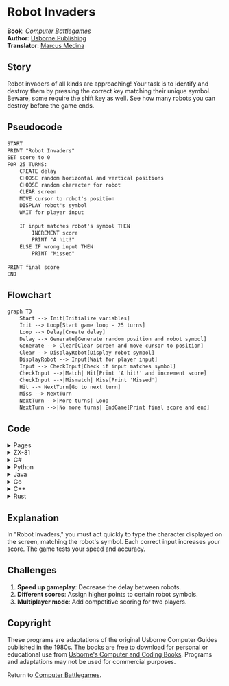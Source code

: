 # Robot Invaders

**Book**: _[Computer Battlegames](https://drive.google.com/file/d/0Bxv0SsvibDMTVUExUjFhTURCSU0/view?usp=sharing&resourcekey=0-v2liG0G60g8b7DXjJtDBXg)_  
**Author**:  [Usborne Publishing](https://usborne.com/)    
**Translator**: [Marcus Medina](https://github.com/marcusjobb/UsborneBooks)

## Story

Robot invaders of all kinds are approaching! Your task is to identify and destroy them by pressing the correct key matching their unique symbol. Beware, some require the shift key as well. See how many robots you can destroy before the game ends.

## Pseudocode

```plaintext
START
PRINT "Robot Invaders"
SET score to 0
FOR 25 TURNS:
    CREATE delay
    CHOOSE random horizontal and vertical positions
    CHOOSE random character for robot
    CLEAR screen
    MOVE cursor to robot's position
    DISPLAY robot's symbol
    WAIT for player input

    IF input matches robot's symbol THEN
        INCREMENT score
        PRINT "A hit!"
    ELSE IF wrong input THEN
        PRINT "Missed"

PRINT final score
END
```

## Flowchart

```mermaid
graph TD
    Start --> Init[Initialize variables]
    Init --> Loop[Start game loop - 25 turns]
    Loop --> Delay[Create delay]
    Delay --> Generate[Generate random position and robot symbol]
    Generate --> Clear[Clear screen and move cursor to position]
    Clear --> DisplayRobot[Display robot symbol]
    DisplayRobot --> Input[Wait for player input]
    Input --> CheckInput[Check if input matches symbol]
    CheckInput -->|Match| Hit[Print 'A hit!' and increment score]
    CheckInput -->|Mismatch| Miss[Print 'Missed']
    Hit --> NextTurn[Go to next turn]
    Miss --> NextTurn
    NextTurn -->|More turns| Loop
    NextTurn -->|No more turns| EndGame[Print final score and end]
```

## Code

<details>
<summary>Pages</summary>

![Page 1](./img/Usborne-Computer_Battlegames14.png)
![Page 2](./img/Usborne-Computer_Battlegames15.png)

</details>

<details>
<summary>ZX-81</summary>

```basic
10 PRINT "ROBOT INVADERS"
20 LET H=0
30 FOR T=1 TO 25
40 FOR I=1 TO INT(RND*30+20)
50 NEXT I
60 LET A=INT(RND*20)
70 LET D=INT(RND*15)
80 LET P$=CHR$(INT(RND*53+11))
90 CLS
100 FOR J=0 TO D
110 PRINT
120 NEXT J
130 PRINT TAB(A);P$
140 FOR I=1 TO 15
150 LET R$=INKEY$
160 IF R$=P$ THEN GOTO 210
170 IF R$<>"" THEN GOTO 190
180 NEXT I
190 PRINT "MISSED"
200 GOTO 230
210 PRINT "A HIT"
220 LET H=H+1
230 NEXT T
240 CLS
250 PRINT "YOU SCORED ";H;" /25"
260 STOP
```

</details>

<details>
<summary>C#</summary>

```csharp
using System;

class RobotInvaders
{
    static void Main()
    {
        Console.WriteLine("Robot Invaders");
        Random random = new Random();
        int score = 0;

        for (int turn = 0; turn < 25; turn++)
        {
            System.Threading.Thread.Sleep(random.Next(200, 500));
            int x = random.Next(0, 20);
            int y = random.Next(0, 15);
            char robotSymbol = (char)(random.Next(33, 87));

            Console.Clear();
            for (int i = 0; i < y; i++)
            {
                Console.WriteLine();
            }
            Console.SetCursorPosition(x, y);
            Console.Write(robotSymbol);

            Console.SetCursorPosition(0, 20);
            Console.Write("Type the character: ");
            string input = Console.ReadLine();

            if (!string.IsNullOrEmpty(input) && input[0] == robotSymbol)
            {
                Console.WriteLine("A hit!");
                score++;
            }
            else
            {
                Console.WriteLine("Missed");
            }
        }

        Console.Clear();
        Console.WriteLine($"You scored {score} / 25");
    }
}
```

</details>

<details>
<summary>Python</summary>

```python
import random
import time

print("Robot Invaders")
score = 0

for turn in range(25):
    time.sleep(random.uniform(0.2, 0.5))
    x = random.randint(0, 20)
    y = random.randint(0, 15)
    robot_symbol = chr(random.randint(33, 87))

    print("\033[H\033[J", end="")  # Clear screen
    print("\n" * y + " " * x + robot_symbol)

    player_input = input("Type the character: ").strip()

    if player_input == robot_symbol:
        print("A hit!")
        score += 1
    else:
        print("Missed")

print(f"You scored {score} / 25")
```

</details>

<details>
<summary>Java</summary>

```java
import java.util.Scanner;
import java.util.Random;

public class RobotInvaders {
    public static void main(String[] args) {
        Scanner scanner = new Scanner(System.in);
        Random random = new Random();

        System.out.println("Robot Invaders");
        int score = 0;

        for (int turn = 0; turn < 25; turn++) {
            try {
                Thread.sleep(random.nextInt(300) + 200);
            } catch (InterruptedException e) {
                e.printStackTrace();
            }

            int x = random.nextInt(20);
            int y = random.nextInt(15);
            char robotSymbol = (char)(random.nextInt(53) + 33);

            for (int i = 0; i < y; i++) {
                System.out.println();
            }
            System.out.println(" ".repeat(x) + robotSymbol);

            System.out.print("Type the character: ");
            String input = scanner.nextLine();

            if (!input.isEmpty() && input.charAt(0) == robotSymbol) {
                System.out.println("A hit!");
                score++;
            } else {
                System.out.println("Missed");
            }
        }

        System.out.println("You scored " + score + " / 25");
    }
}
```

</details>

<details>
<summary>Go</summary>

```go
package main

import (
	"fmt"
	"math/rand"
	"time"
)

func main() {
	fmt.Println("Robot Invaders")

	rand.Seed(time.Now().UnixNano())
	score := 0

	for turn := 0; turn < 25; turn++ {
		time.Sleep(time.Duration(rand.Intn(300)+200) * time.Millisecond)
		x := rand.Intn(20)
		y := rand.Intn(15)
		robotSymbol := string(rune(rand.Intn(53) + 33))

		fmt.Print("\033[H\033[J") // Clear screen
		for i := 0; i < y; i++ {
			fmt.Println()
		}
		fmt.Printf("%*s\n", x+1, robotSymbol)

		var input string
		fmt.Print("Type the character: ")
		fmt.Scanln(&input)

		if input == robotSymbol {
			fmt.Println("A hit!")
			score++
		} else {
			fmt.Println("Missed")
		}
	}

	fmt.Printf("You scored %d / 25\n", score)
}
```

</details>

<details>
<summary>C++</summary>

```cpp
#include <iostream>
#include <cstdlib>
#include <ctime>
#include <unistd.h>

using namespace std;

int main() {
    srand(time(0));

    cout << "Robot Invaders" << endl;
    int score = 0;

    for (int turn = 0; turn < 25; turn++) {
        usleep((rand() % 300 + 200) * 1000);
        int x = rand() % 20;
        int y = rand() % 15;
        char robotSymbol = static_cast<char>(rand() % 53 + 33);

        cout << "\033[H\033[J"; // Clear screen
        for (int i = 0; i < y; i++) {
            cout << endl;
        }
        cout << string(x, ' ') << robotSymbol << endl;

        string input;
        cout << "Type the character: ";
        cin >> input;

        if (!input.empty() && input[0] == robotSymbol) {
            cout << "A hit!" << endl;
            score++;
        } else {
            cout << "Missed" << endl;
        }
    }

    cout << "You scored " << score << " / 25" << endl;
    return 0;
}
```

</details>

<details>
<summary>Rust</summary>

```rust
use rand::Rng;
use std::{thread, time, io};

fn main() {
    println!("Robot Invaders");
    let mut score = 0;
    let mut rng = rand::thread_rng();

    for _ in 0..25 {
        let delay = rng.gen_range(200..500);
        thread::sleep(time::Duration::from_millis(delay));

        let x = rng.gen_range(0..20);
        let y = rng.gen_range(0..15);
        let robot_symbol = (rng.gen_range(33..87) as u8) as char;

        print!("\x1B[2J\x1B[H"); // Clear screen
        for _ in 0..y {
            println!();
        }
        println!("{: >width$}", robot_symbol, width = x + 1);

        println!("Type the character: ");
        let mut input = String::new();
        io::stdin().read_line(&mut input).unwrap();
        let input = input.trim();

        if input == robot_symbol.to_string() {
            println!("A hit!");
            score += 1;
        } else {
            println!("Missed");
        }
    }

    println!("You scored {} / 25", score);
}
```

</details>

## Explanation

In "Robot Invaders," you must act quickly to type the character displayed on the screen, matching the robot's symbol. Each correct input increases your score. The game tests your speed and accuracy.

## Challenges

1. **Speed up gameplay**: Decrease the delay between robots.
2. **Different scores**: Assign higher points to certain robot symbols.
3. **Multiplayer mode**: Add competitive scoring for two players.

## Copyright

These programs are adaptations of the original Usborne Computer Guides published in the 1980s. The books are free to download for personal or educational use from [Usborne's Computer and Coding Books](https://usborne.com/row/books/computer-and-coding-books). Programs and adaptations may not be used for commercial purposes.

Return to [Computer Battlegames](./readme.md).
